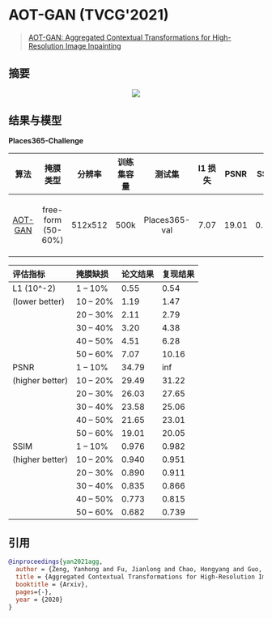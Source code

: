 # AOT-GAN (TVCG'2021)

> [AOT-GAN: Aggregated Contextual Transformations for High-Resolution Image Inpainting](https://arxiv.org/pdf/2104.01431.pdf)

<!-- [ALGORITHM] -->

## 摘要

<!-- [ABSTRACT] -->

<!-- [IMAGE] -->

<div align=center >
 <img src="https://user-images.githubusercontent.com/12756472/169230414-3ca7fb6b-cf2a-401f-8696-71df75a08c32.png"/>
</div >

## 结果与模型

**Places365-Challenge**

|                                  算法                                   |        掩膜类型        |   分辨率   | 训练集容量 |      测试集      | l1 损失 | PSNR  | SSIM  |                                                                                                                                           下载                                                                                                                                            |
| :-------------------------------------------------------------------: | :----------------: | :-----: | :---: | :-----------: | :---: | :---: | :---: | :-------------------------------------------------------------------------------------------------------------------------------------------------------------------------------------------------------------------------------------------------------------------------------------: |
| [AOT-GAN](/configs/inpainting/AOT-GAN/AOT-GAN_512x512_4x12_places.py) | free-form (50-60%) | 512x512 | 500k  | Places365-val | 7.07  | 19.01 | 0.682 | [模型](https://openmmlab-share.oss-cn-hangzhou.aliyuncs.com/mmediting/inpainting/aot_gan/AOT-GAN_512x512_4x12_places_20220509-6641441b.pth) \| [日志](https://openmmlab-share.oss-cn-hangzhou.aliyuncs.com/mmediting/inpainting/aot_gan/AOT-GAN_512x512_4x12_places_20220509-6641441b.json) |

<!-- SKIP THIS TABLE -->

| 评估指标            | 掩膜缺损     | 论文结果  | 复现结果  |
| :-------------- | :------- | :---- | :---- |
| L1 (10^-2)      | 1 – 10%  | 0.55  | 0.54  |
| (lower better)  | 10 – 20% | 1.19  | 1.47  |
|                 | 20 – 30% | 2.11  | 2.79  |
|                 | 30 – 40% | 3.20  | 4.38  |
|                 | 40 – 50% | 4.51  | 6.28  |
|                 | 50 – 60% | 7.07  | 10.16 |
| PSNR            | 1 – 10%  | 34.79 | inf   |
| (higher better) | 10 – 20% | 29.49 | 31.22 |
|                 | 20 – 30% | 26.03 | 27.65 |
|                 | 30 – 40% | 23.58 | 25.06 |
|                 | 40 – 50% | 21.65 | 23.01 |
|                 | 50 – 60% | 19.01 | 20.05 |
| SSIM            | 1 – 10%  | 0.976 | 0.982 |
| (higher better) | 10 – 20% | 0.940 | 0.951 |
|                 | 20 – 30% | 0.890 | 0.911 |
|                 | 30 – 40% | 0.835 | 0.866 |
|                 | 40 – 50% | 0.773 | 0.815 |
|                 | 50 – 60% | 0.682 | 0.739 |

## 引用

```bibtex
@inproceedings{yan2021agg,
  author = {Zeng, Yanhong and Fu, Jianlong and Chao, Hongyang and Guo, Baining},
  title = {Aggregated Contextual Transformations for High-Resolution Image Inpainting},
  booktitle = {Arxiv},
  pages={-},
  year = {2020}
}
```
